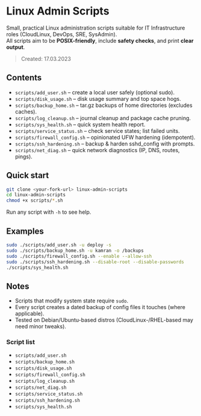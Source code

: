 # Linux Admin Scripts

Small, practical Linux administration scripts suitable for IT Infrastructure roles (CloudLinux, DevOps, SRE, SysAdmin).  
All scripts aim to be **POSIX-friendly**, include **safety checks**, and print **clear output**.

> Created: 17.03.2023

## Contents

- `scripts/add_user.sh` – create a local user safely (optional sudo).
- `scripts/disk_usage.sh` – disk usage summary and top space hogs.
- `scripts/backup_home.sh` – tar.gz backups of home directories (excludes caches).
- `scripts/log_cleanup.sh` – journal cleanup and package cache pruning.
- `scripts/sys_health.sh` – quick system health report.
- `scripts/service_status.sh` – check service states; list failed units.
- `scripts/firewall_config.sh` – opinionated UFW hardening (idempotent).
- `scripts/ssh_hardening.sh` – backup & harden sshd_config with prompts.
- `scripts/net_diag.sh` – quick network diagnostics (IP, DNS, routes, pings).

## Quick start

```bash
git clone <your-fork-url> linux-admin-scripts
cd linux-admin-scripts
chmod +x scripts/*.sh
```

Run any script with `-h` to see help.

## Examples

```bash
sudo ./scripts/add_user.sh -u deploy -s
sudo ./scripts/backup_home.sh -u kamran -o /backups
sudo ./scripts/firewall_config.sh --enable --allow-ssh
sudo ./scripts/ssh_hardening.sh --disable-root --disable-passwords
./scripts/sys_health.sh
```

## Notes

- Scripts that modify system state require `sudo`.
- Every script creates a dated backup of config files it touches (where applicable).
- Tested on Debian/Ubuntu-based distros (CloudLinux-/RHEL-based may need minor tweaks).

### Script list

- `scripts/add_user.sh`
- `scripts/backup_home.sh`
- `scripts/disk_usage.sh`
- `scripts/firewall_config.sh`
- `scripts/log_cleanup.sh`
- `scripts/net_diag.sh`
- `scripts/service_status.sh`
- `scripts/ssh_hardening.sh`
- `scripts/sys_health.sh`
